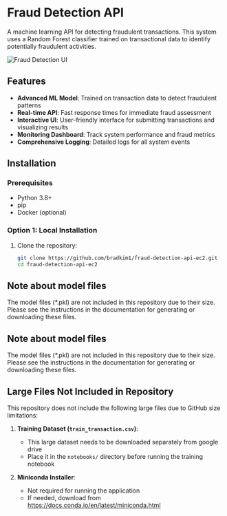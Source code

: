 # Fraud Detection API

A machine learning API for detecting fraudulent transactions. This system uses a Random Forest classifier trained on transactional data to identify potentially fraudulent activities.

![Fraud Detection UI](docs/images/fraud-detection-ui.png)

## Features

- **Advanced ML Model**: Trained on transaction data to detect fraudulent patterns
- **Real-time API**: Fast response times for immediate fraud assessment
- **Interactive UI**: User-friendly interface for submitting transactions and visualizing results
- **Monitoring Dashboard**: Track system performance and fraud metrics
- **Comprehensive Logging**: Detailed logs for all system events

## Installation

### Prerequisites

- Python 3.8+
- pip
- Docker (optional)

### Option 1: Local Installation

1. Clone the repository:
   ```bash
   git clone https://github.com/bradkim1/fraud-detection-api-ec2.git
   cd fraud-detection-api-ec2

## Note about model files

The model files (*.pkl) are not included in this repository due to their size. Please see the instructions in the documentation for generating or downloading these files.

## Note about model files

The model files (*.pkl) are not included in this repository due to their size. Please see the instructions in the documentation for generating or downloading these files.

## Large Files Not Included in Repository

This repository does not include the following large files due to GitHub size limitations:

1. **Training Dataset (`train_transaction.csv`)**:
   - This large dataset needs to be downloaded separately from google drive
   - Place it in the `notebooks/` directory before running the training notebook

2. **Miniconda Installer**:
   - Not required for running the application
   - If needed, download from https://docs.conda.io/en/latest/miniconda.html
